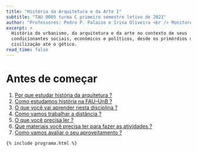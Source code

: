 ```yaml
---
title: "História da Arquitetura e da Arte I"
subtitle: "TAU 0005 turma C primeiro semestre letivo de 2021"
author: "Professores: Pedro P. Palazzo e Irina Oliveira <br /> Monitores: Nathália Alves Bonfim e Roberta Inglês Vieira"
excerpt: >
  História do urbanismo, da arquitetura e da arte no contexto de seus
  condicionantes sociais, econômicos e políticos, desde os primórdios da
  civilização até o gótico.
read_time: false
---
```


# Antes de começar #

1. [Por que estudar história da arquitetura ?](_plano/por-que-historia.md)
2. [Como estudamos história na FAU–UnB ?](_plano/sobre-disciplina.md)
3. [O que você vai aprender nesta disciplina ?](_plano/objetivos.md)
4. [Como vamos trabalhar a distância ?](_plano/metodologia.md)
5. [O que você precisa ler ?](_plano/bibliografia.md)
6. [Que materiais você precisa ter para fazer as atividades ?](_trabalho/materiais.md)
6. [Como vamos avaliar o seu aproveitamento ?](_plano/avalia.md) <!--_,-->

```{=html}
{% include programa.html %}
```


